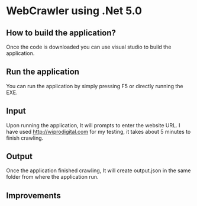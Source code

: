 # WebCrawler using .Net 5.0
## How to build the application?
<p>Once the code is downloaded you can use visual studio to build the application.</p>

## Run the application
You can run the application by simply pressing F5 or directly running the EXE.

## Input
Upon running the application, It will prompts to enter the website URL. I have used http://wiprodigital.com for my testing, it takes about 5 minutes to finish crawling. 

## Output
Once the application finished crawling, It will create output.json in the same folder from where the application run.

## Improvements
